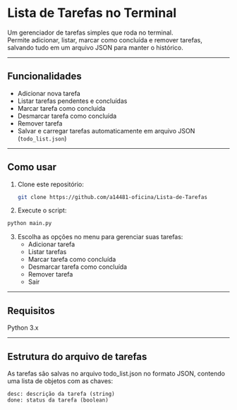 # Lista de Tarefas no Terminal

Um gerenciador de tarefas simples que roda no terminal.  
Permite adicionar, listar, marcar como concluída e remover tarefas, salvando tudo em um arquivo JSON para manter o histórico.

---

## Funcionalidades

- Adicionar nova tarefa
- Listar tarefas pendentes e concluídas
- Marcar tarefa como concluída
- Desmarcar tarefa como concluída
- Remover tarefa
- Salvar e carregar tarefas automaticamente em arquivo JSON (`todo_list.json`)

---

## Como usar

1. Clone este repositório:
   ```bash
   git clone https://github.com/a14481-oficina/Lista-de-Tarefas
2. Execute o script:

```bash
python main.py
```
3. Escolha as opções no menu para gerenciar suas tarefas:
    - Adicionar tarefa
    - Listar tarefas
    - Marcar tarefa como concluída
    - Desmarcar tarefa como concluída
    - Remover tarefa
    - Sair

---

## Requisitos
Python 3.x

---

## Estrutura do arquivo de tarefas

As tarefas são salvas no arquivo todo_list.json no formato JSON, contendo uma lista de objetos com as chaves:
```
desc: descrição da tarefa (string)  
done: status da tarefa (boolean)
```
